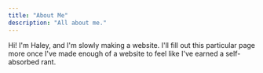 ```yaml
---
title: "About Me"
description: "All about me."
---
```


Hi! I'm Haley, and I'm slowly making a website. I'll fill out this particular page more once I've made enough of a website to feel like I've earned a self-absorbed rant.
